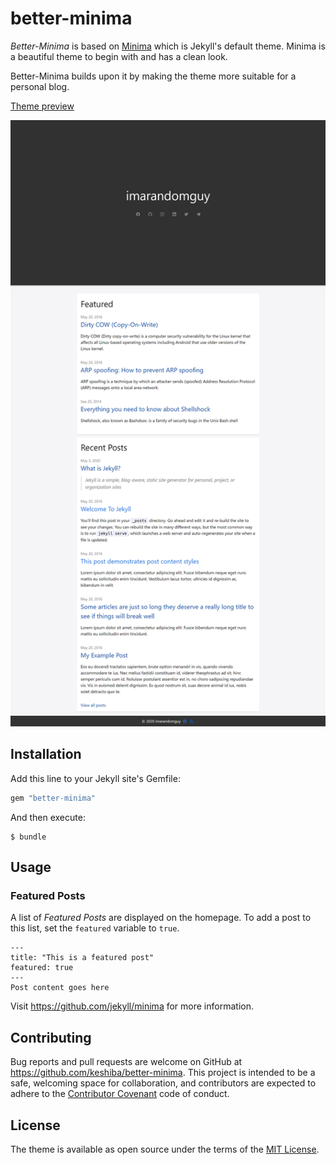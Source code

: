 # better-minima

*Better-Minima* is based on [Minima](https://github.com/jekyll/minima) which is Jekyll's default theme.
Minima is a beautiful theme to begin with and has a clean look. 

Better-Minima builds upon it by making the theme more suitable for a personal blog.

[Theme preview](http://keshiba.me)

![better-minima theme preview](/screenshot.png)

## Installation

Add this line to your Jekyll site's Gemfile:

```ruby
gem "better-minima"
```

And then execute:

    $ bundle

## Usage
### Featured Posts
A list of *Featured Posts* are displayed on the homepage.
To add a post to this list, set the `featured` variable to `true`.

```
---
title: "This is a featured post"
featured: true
---
Post content goes here
```


Visit https://github.com/jekyll/minima for more information.

## Contributing

Bug reports and pull requests are welcome on GitHub at https://github.com/keshiba/better-minima. This project is intended to be a safe, welcoming space for collaboration, and contributors are expected to adhere to the [Contributor Covenant](http://contributor-covenant.org) code of conduct.


## License

The theme is available as open source under the terms of the [MIT License](http://opensource.org/licenses/MIT).
